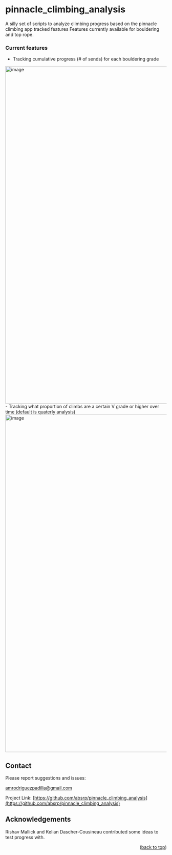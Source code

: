 # pinnacle_climbing_analysis
A silly set of scripts to analyze climbing progress based on the pinnacle climbing app tracked features
Features currently available for bouldering and top rope. 

### Current features
- Tracking cumulative progress (# of sends) for each bouldering grade
<img width="1053" alt="image" src="https://github.com/absrp/pinnacle_climbing_analysis/assets/52015046/8292371a-e012-4bc0-a1bd-d8d07673f2df">
- Tracking what proportion of climbs are a certain V grade or higher over time (default is quaterly analysis)
<img width="1053" alt="image" src="https://github.com/absrp/pinnacle_climbing_analysis/assets/52015046/f88c1a12-58f7-4649-8067-ab2bd2ea989d">

<!-- CONTACT -->
## Contact

Please report suggestions and issues:

amrodriguezpadilla@gmail.com

Project Link: [https://github.com/absrp/pinnacle_climbing_analysis](https://github.com/absrp/pinnacle_climbing_analysis)

## Acknowledgements
Rishav Mallick and Kelian Dascher-Cousineau contributed some ideas to test progress with.
<p align="right">(<a href="#readme-top">back to top</a>)</p>
